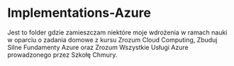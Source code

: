 # Implementations-Azure
Jest to folder gdzie zamieszczam niektóre moje wdrożenia w ramach nauki w oparciu o zadania domowe z kursu Zrozum Cloud Computing, Zbuduj Silne Fundamenty Azure oraz Zrozum Wszystkie Usługi Azure prowadzonego przez Szkołę Chmury.

